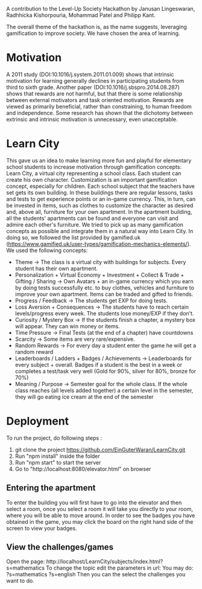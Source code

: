 A contribution to the Level-Up Society Hackathon by Janusan Lingeswaran, Radhhicka Kishorpouria, Mohammad Patel and Philipp Kant.

The overall theme of the hackathon is, as the name suggests, leveraging gamification to improve society. We have chosen the area of learning.
# Motivation
A 2011 study (DOI:10.1016/j.system.2011.01.009) shows that intrinsic motivation for learning generally declines in participating students from third to sixth grade.
Another paper (DOI:10.1016/j.sbspro.2014.08.287) shows that rewards are not harmful, but that there is some relationship between external motivators and task oriented motivation. Rewards are viewed as primarily beneficial, rather than constraining, to human freedom and independence. Some research has shown that
the dichotomy between extrinsic and intrinsic motivation is unnecessary, even unacceptable.
# Learn City
This gave us an idea to make learning more fun and playful for elementary school students to increase motivation through gamification concepts:
Learn City, a virtual city representing a school class.
Each student can create his own character. Customization is an important gamification concept, especially for children.
Each school subject that the teachers have set gets its own building. In these buildings there are regular lessons, tasks and tests to get experience points or an in-game currency. 
This, in turn, can be invested in items, such as clothes to customize the character as desired and, above all, furniture for your own apartment. In the apartment building, all the students' apartments can be found and everyone can visit and admire each other's furniture.
We tried to pick up as many gamification concepts as possible and integrate them in a natural way into Learn City. In doing so, we followed the list provided by gamified.uk (https://www.gamified.uk/user-types/gamification-mechanics-elements/).
We used the following concepts:
- Theme → The class is a virtual city with buildings for subjects. Every student has their own apartment.
- Personalization + Virtual Economy + Investment + Collect & Trade + Gifting / Sharing → Own Avatars + an in-game currency which you earn by doing tests successfully etc. to buy  clothes, vehicles and furniture to improve your own apartment. Items can be traded and gifted to friends.
- Progress / Feedback → The students get EXP for doing tests.
- Loss Aversion + Consequences → The students have to reach certain levels/progress every week. The students lose money/EXP if they don’t.
- Curiosity / Mystery Box → If the students finish a chapter, a mystery box will appear. They can win money or items.
- Time Pressure → Final Tests (at the end of a chapter) have countdowns
- Scarcity → Some items are very rare/expensive.
- Random Rewards → For every day a student enter the game he will get a random reward
- Leaderboards / Ladders + Badges / Achievements → Leaderboards for every subject + overall. Badges if a student is the best in a week or completes a test/task very well (Gold for 90%, silver for 80%, bronze for 70%)
- Meaning / Purpose → Semester goal for the whole class. If the whole class reaches (all levels added together) a certain level in the semester, they will go eating ice cream at the end of the semester


# Deployment
To run the project, do following steps :
1. git clone the project https://github.com/EinGuterWaran/LearnCity.git
2. Run "npm install" inside the folder
3. Run "npm start" to start the server
4. Go to "http://localhost:8080/elevator.html" on browser
## Entering the apartment
To enter the building you will first have to go into the elevator and then select a room, once you select a room it will take you directly to your room, where you will be able to move around. In order to see the badges you have obtained in the game, you may click the board on the right hand side of the screen to view your badges. 

## View the challenges/games
Open the page: http://localhost/LearnCity/subjects/index.html?s=mathematics
To change the topic edit the parameters in url:
You may do:
?s=mathematics
?s=english
Then you can the select the challenges you want to do.


